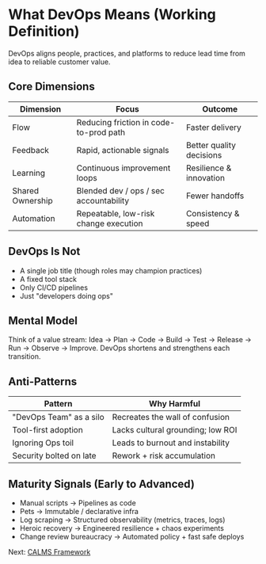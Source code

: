 # What DevOps Means (Working Definition)

DevOps aligns people, practices, and platforms to reduce lead time from idea to reliable customer value.

## Core Dimensions

| Dimension | Focus | Outcome |
|----------|-------|---------|
| Flow | Reducing friction in code-to-prod path | Faster delivery |
| Feedback | Rapid, actionable signals | Better quality decisions |
| Learning | Continuous improvement loops | Resilience & innovation |
| Shared Ownership | Blended dev / ops / sec accountability | Fewer handoffs |
| Automation | Repeatable, low-risk change execution | Consistency & speed |

## DevOps Is Not

- A single job title (though roles may champion practices)
- A fixed tool stack
- Only CI/CD pipelines
- Just "developers doing ops"

## Mental Model
Think of a value stream: Idea → Plan → Code → Build → Test → Release → Run → Observe → Improve. DevOps shortens and strengthens each transition.

## Anti-Patterns

| Pattern | Why Harmful |
|---------|-------------|
| "DevOps Team" as a silo | Recreates the wall of confusion |
| Tool-first adoption | Lacks cultural grounding; low ROI |
| Ignoring Ops toil | Leads to burnout and instability |
| Security bolted on late | Rework + risk accumulation |

## Maturity Signals (Early to Advanced)

- Manual scripts → Pipelines as code
- Pets → Immutable / declarative infra
- Log scraping → Structured observability (metrics, traces, logs)
- Heroic recovery → Engineered resilience + chaos experiments
- Change review bureaucracy → Automated policy + fast safe deploys

Next: [CALMS Framework](calms.md)
